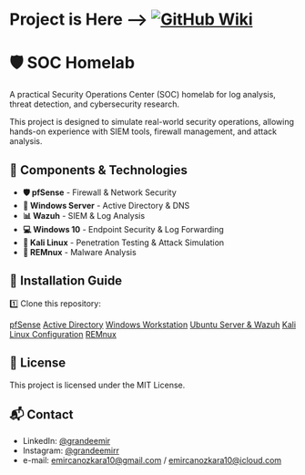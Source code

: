 
# Project is Here --> [![GitHub Wiki](https://img.shields.io/badge/Documentation-Wiki-blue)](https://github.com/grandeemir/Homelab/wiki)


# 🛡️ SOC Homelab  
A practical Security Operations Center (SOC) homelab for log analysis, threat detection, and cybersecurity research.  

This project is designed to simulate real-world security operations, allowing hands-on experience with SIEM tools, firewall management, and attack analysis.  

## 🔧 Components & Technologies  
- **🛡️ pfSense** - Firewall & Network Security  
- **🏢 Windows Server** - Active Directory & DNS  
- **📊 Wazuh** - SIEM & Log Analysis  
- **💻 Windows 10** - Endpoint Security & Log Forwarding  
- **🐧 Kali Linux** - Penetration Testing & Attack Simulation  
- **🦠 REMnux** - Malware Analysis  

## 🚀 Installation Guide  
1️⃣ Clone this repository:  

[pfSense](https://github.com/grandeemir/Homelab/wiki/3.1-pfsense)
[Active Directory](https://github.com/grandeemir/Homelab/wiki/3.2-Active-Directory)
[Windows Workstation](https://github.com/grandeemir/Homelab/wiki/3.3-Windows-Workstation)
[Ubuntu Server & Wazuh](https://github.com/grandeemir/Homelab/wiki/3.4-Ubuntu-Server-(Wazuh)-Installation)
[Kali Linux Configuration](https://github.com/grandeemir/Homelab/wiki/3.5-Kali-Linux-Configuration)
[REMnux](https://github.com/grandeemir/Homelab/wiki/3.6-REMnux-Setup)

## 📜 License  
This project is licensed under the MIT License.  

## 📬 Contact  
  
- LinkedIn: [@grandeemir](https://linkedin.com/in/grandeemir)
- Instagram: [@grandeemirr](https://instagram.com/grandeemiir)
- e-mail: emircanozkara10@gmail.com / emircanozkara10@icloud.com

